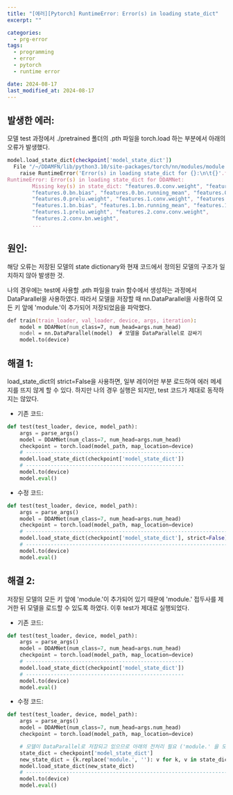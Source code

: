 ```yaml
---
title: "[에러][Pytorch] RuntimeError: Error(s) in loading state_dict"
excerpt: ""

categories:
  - prg-error
tags:
  - programming
  - error
  - pytorch
  - runtime error

date: 2024-08-17
last_modified_at: 2024-08-17
---
```


## 발생한 에러:
모델 test 과정에서 ./pretrained 폴더의 .pth 파일을 torch.load 하는 부분에서 아래의 오류가 발생했다.

```zsh
model.load_state_dict(checkpoint['model_state_dict'])
  File "/~/DDAMFN/lib/python3.10/site-packages/torch/nn/modules/module.py", line 1671, in load_state_dict
    raise RuntimeError('Error(s) in loading state_dict for {}:\n\t{}'.format(
RuntimeError: Error(s) in loading state_dict for DDAMNet:
        Missing key(s) in state_dict: "features.0.conv.weight", "features.0.bn.weight", 
        "features.0.bn.bias", "features.0.bn.running_mean", "features.0.bn.running_var", 
        "features.0.prelu.weight", "features.1.conv.weight", "features.1.bn.weight", 
        "features.1.bn.bias", "features.1.bn.running_mean", "features.1.bn.running_var", 
        "features.1.prelu.weight", "features.2.conv.conv.weight", 
        "features.2.conv.bn.weight", 
        ...
```

## 원인:
해당 오류는 저장된 모델의 state dictionary와 현재 코드에서 정의된 모델의 구조가 일치하지 않아 발생한 것.

나의 경우에는 test에 사용할 .pth 파일을 train 함수에서 생성하는 과정에서 DataParallel을 사용하였다. 따라서 모델을 저장할 때 nn.DataParallel을 사용하여 모든 키 앞에 'module.'이 추가되어 저장되었음을 파악했다. 

```zsh
def train(train_loader, val_loader, device, args, iteration):
    model = DDAMNet(num_class=7, num_head=args.num_head)
    model = nn.DataParallel(model)  # 모델을 DataParallel로 감싸기
    model.to(device)
```

## 해결 1:
load_state_dict의 strict=False을 사용하면, 일부 레이어만 부분 로드하여 에러 메세지를 뜨지 않게 할 수 있다. 하지만 나의 경우 실행은 되지만, test 코드가 제대로 동작하지는 않았다.

- 기존 코드:
```python
def test(test_loader, device, model_path):
    args = parse_args()
    model = DDAMNet(num_class=7, num_head=args.num_head)
    checkpoint = torch.load(model_path, map_location=device)
    # ---------------------------------------------------
    model.load_state_dict(checkpoint['model_state_dict'])
    # ---------------------------------------------------
    model.to(device)
    model.eval()
```

- 수정 코드:
```python
def test(test_loader, device, model_path):
    args = parse_args()
    model = DDAMNet(num_class=7, num_head=args.num_head)
    checkpoint = torch.load(model_path, map_location=device)
    # -----------------------------------------------------------------
    model.load_state_dict(checkpoint['model_state_dict'], strict=False)
    # -----------------------------------------------------------------
    model.to(device)
    model.eval()
```

## 해결 2:
저장된 모델의 모든 키 앞에 'module.'이 추가되어 있기 때문에  'module.' 접두사를 제거한 뒤 모델을 로드할 수 있도록 하였다. 이후 test가 제대로 실행되었다.

- 기존 코드:
```python
def test(test_loader, device, model_path):
    args = parse_args()
    model = DDAMNet(num_class=7, num_head=args.num_head)
    checkpoint = torch.load(model_path, map_location=device)
    # ---------------------------------------------------
    model.load_state_dict(checkpoint['model_state_dict'])
    # ---------------------------------------------------    
    model.to(device)
    model.eval()
```

- 수정 코드:
```python
def test(test_loader, device, model_path):
    args = parse_args()
    model = DDAMNet(num_class=7, num_head=args.num_head)
    checkpoint = torch.load(model_path, map_location=device)

    # 모델이 DataParallel로 저장되고 있으므로 아래의 전처리 필요 ('module.' 을 모두 제거) -----
    state_dict = checkpoint['model_state_dict']
    new_state_dict = {k.replace('module.', ''): v for k, v in state_dict.items()}
    model.load_state_dict(new_state_dict)
    # ---------------------------------------------------------------------------
    model.to(device)
    model.eval()
```